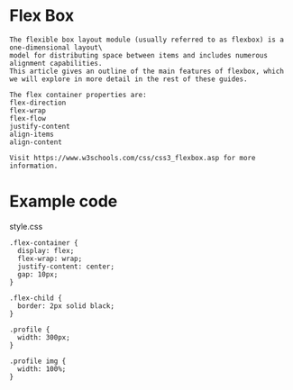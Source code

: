 # Flex Box
    The flexible box layout module (usually referred to as flexbox) is a one-dimensional layout\
    model for distributing space between items and includes numerous alignment capabilities.
    This article gives an outline of the main features of flexbox, which we will explore in more detail in the rest of these guides.

    The flex container properties are:
    flex-direction
    flex-wrap
    flex-flow
    justify-content
    align-items
    align-content

    Visit https://www.w3schools.com/css/css3_flexbox.asp for more information.

# Example code
style.css

    .flex-container {
      display: flex;
      flex-wrap: wrap;
      justify-content: center;
      gap: 10px;
    }
    
    .flex-child {
      border: 2px solid black;
    }
    
    .profile {
      width: 300px;
    }
    
    .profile img {
      width: 100%;
    }
